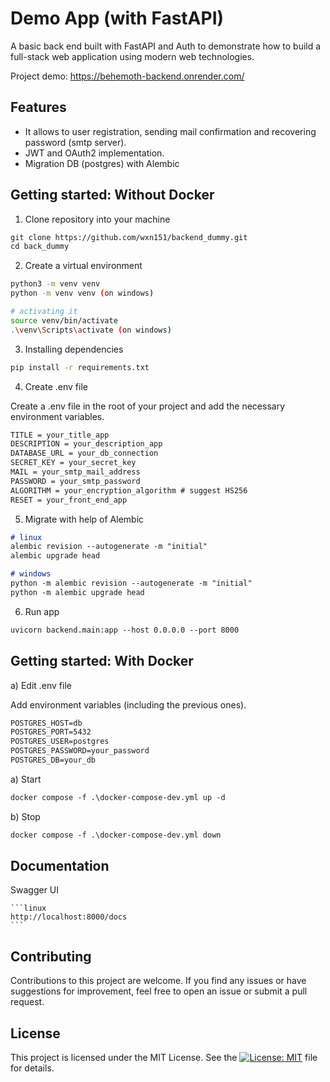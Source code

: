 # Demo App (with FastAPI)

A basic back end built with FastAPI and Auth to demonstrate how to build a full-stack web application using modern web technologies.

Project demo: https://behemoth-backend.onrender.com/

## Features

- It allows to user registration, sending mail confirmation and recovering password (smtp server).
- JWT and OAuth2 implementation.
- Migration DB (postgres) with Alembic

## Getting started: Without Docker

1. Clone repository into your machine

```md
git clone https://github.com/wxn151/backend_dummy.git
cd back_dummy
```

2. Create a virtual environment

```bash
python3 -m venv venv
python -m venv venv (on windows) 

# activating it
source venv/bin/activate
.\venv\Scripts\activate (on windows)
```


3. Installing dependencies

```bash
pip install -r requirements.txt
```

4. Create .env file

Create a .env file in the root of your project and add the necessary environment variables.
```md
TITLE = your_title_app
DESCRIPTION = your_description_app
DATABASE_URL = your_db_connection 
SECRET_KEY = your_secret_key
MAIL = your_smtp_mail_address
PASSWORD = your_smtp_password
ALGORITHM = your_encryption_algorithm # suggest HS256
RESET = your_front_end_app
```

5. Migrate with help of Alembic

```md
# linux
alembic revision --autogenerate -m "initial"
alembic upgrade head
```
```md
# windows
python -m alembic revision --autogenerate -m "initial"
python -m alembic upgrade head
```

6. Run app

```md
uvicorn backend.main:app --host 0.0.0.0 --port 8000 
```

## Getting started: With Docker

a) Edit .env file

Add environment variables (including the previous ones).
```md
POSTGRES_HOST=db
POSTGRES_PORT=5432
POSTGRES_USER=postgres
POSTGRES_PASSWORD=your_password
POSTGRES_DB=your_db
```

a) Start
```md
docker compose -f .\docker-compose-dev.yml up -d
```

b) Stop
```md
docker compose -f .\docker-compose-dev.yml down
```

## Documentation
Swagger UI

    ```linux
    http://localhost:8000/docs
    ```

## Contributing
Contributions to this project are welcome. If you find any issues or have suggestions for improvement, feel free to open an issue or submit a pull request.

## License
This project is licensed under the MIT License. See the [![License: MIT](https://img.shields.io/badge/License-MIT-yellow.svg)](https://opensource.org/licenses/MIT)
 file for details.
